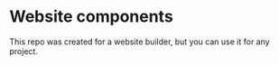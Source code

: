 # Website components

This repo was created for a website builder, but you can use it for any project.
